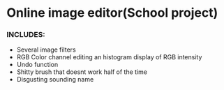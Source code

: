 # Online image editor(School project)

### INCLUDES:
  - Several image filters
  - RGB Color channel editing an histogram display of RGB intensity
  - Undo function
  - Shitty brush that doesnt work half of the time
  - Disgusting sounding name
